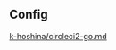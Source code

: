 ## Config

[k-hoshina/circleci2-go.md](https://gist.github.com/k-hoshina/3193afdbee67fef7faa7c5586c5311e8)
